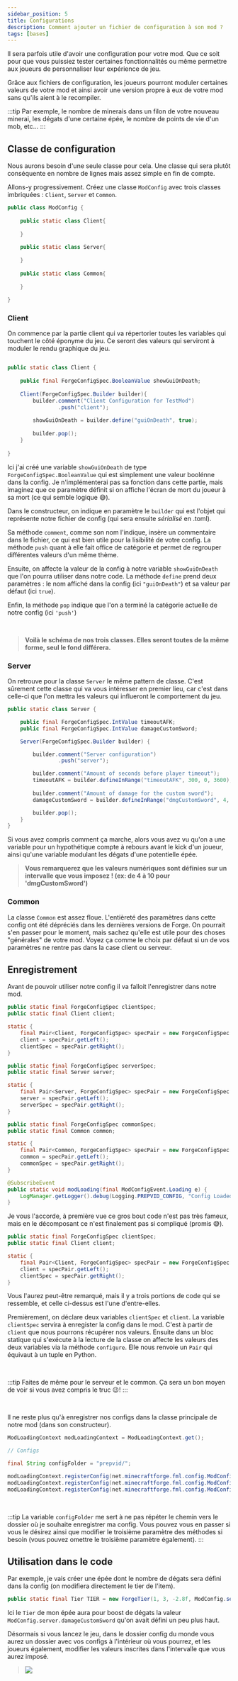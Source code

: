 ```yaml
---
sidebar_position: 5
title: Configurations
description: Comment ajouter un fichier de configuration à son mod ?
tags: [bases]
---
```


Il sera parfois utile d'avoir une configuration pour votre mod. Que ce soit pour que vous puissiez tester certaines
fonctionnalités ou même permettre aux joueurs de personnaliser leur expérience de jeu.

Grâce aux fichiers de configuration, les joueurs pourront moduler certaines valeurs de votre mod et ainsi avoir une
version propre à eux de votre mod sans qu'ils aient à le recompiler.

:::tip
Par exemple, le nombre de minerais dans un filon de votre nouveau minerai, les dégats d'une certaine épée, le nombre de
points de vie d'un mob, etc...
:::

## Classe de configuration

Nous aurons besoin d'une seule classe pour cela. Une classe qui sera plutôt conséquente en nombre de lignes mais assez
simple en fin de compte.

Allons-y progressivement. Créez une classe ``ModConfig`` avec trois classes imbriquées : `Client`, `Server` et `Common`.

```java
public class ModConfig {
    
    public static class Client{
        
    }
    
    public static class Server{
        
    }
    
    public static class Common{
        
    }
    
}
```

### Client

On commence par la partie client qui va répertorier toutes les variables qui touchent le côté éponyme du jeu.
Ce seront des valeurs qui serviront à moduler le rendu graphique du jeu.

```java

public static class Client {
    
    public final ForgeConfigSpec.BooleanValue showGuiOnDeath;
    
    Client(ForgeConfigSpec.Builder builder){
        builder.comment("Client Configuration for TestMod")
                .push("client");
        
        showGuiOnDeath = builder.define("guiOnDeath", true);
        
        builder.pop();
    }
    
}
```

Ici j'ai créé une variable ``showGuiOnDeath`` de type ``ForgeConfigSpec.BooleanValue`` qui est simplement une valeur
boolénne dans la config. Je n'implémenterai pas sa fonction dans cette partie, mais imaginez que ce paramètre définit si
on affiche l'écran de mort du joueur à sa mort (ce qui semble logique 😅).

Dans le constructeur, on indique en paramètre le ``builder`` qui est l'objet qui représente notre fichier de config 
(qui sera ensuite *sérialisé* en .toml).

Sa méthode ``comment``, comme son nom l'indique, insère un commentaire dans le fichier, ce qui est bien utile pour la
lisibilité de votre config. La méthode ``push`` quant à elle fait office de catégorie et permet de regrouper différentes
valeurs d'un même thème.

Ensuite, on affecte la valeur de la config à notre variable `showGuiOnDeath` que l'on pourra utiliser dans notre code.
La méthode `define` prend deux paramètres : le nom affiché dans la config (ici `"guiOnDeath"`) et sa
valeur par défaut (ici `true`).

Enfin, la méthode `pop` indique que l'on a terminé la catégorie actuelle de notre config (ici `'push'`)

<br/>

> **Voilà le schéma de nos trois classes. Elles seront toutes de la même forme, seul le fond différera.**

### Server

On retrouve pour la classe `Server` le même pattern de classe. C'est sûrement cette classe qui va vous intéresser en
premier lieu, car c'est dans celle-ci que l'on mettra les valeurs qui influeront le comportement du jeu.

```java
public static class Server {

    public final ForgeConfigSpec.IntValue timeoutAFK;
    public final ForgeConfigSpec.IntValue damageCustomSword;

    Server(ForgeConfigSpec.Builder builder) {

        builder.comment("Server configuration")
                .push("server");

        builder.comment("Amount of seconds before player timeout");
        timeoutAFK = builder.defineInRange("timeoutAFK", 300, 0, 3600);
        
        builder.comment("Amount of damage for the custom sword");
        damageCustomSword = builder.defineInRange("dmgCustomSword", 4, 4, 10);

        builder.pop();
    }
}
```

Si vous avez compris comment ça marche, alors vous avez vu qu'on a une variable pour un hypothétique compte à rebours
avant le kick d'un joueur, ainsi qu'une variable modulant les dégats d'une potentielle épée.

> **Vous remarquerez que les valeurs numériques sont définies sur un intervalle que vous imposez ! (ex: de 4 à 10 pour 
> 'dmgCustomSword')**

### Common

La classe `Common` est assez floue. L'entièreté des paramètres dans cette config ont été dépréciés dans les dernières
versions de Forge. On pourrait s'en passer pour le moment, mais sachez qu'elle est utile pour des choses "générales" de
votre mod. Voyez ça comme le choix par défaut si un de vos paramètres ne rentre pas dans la case client ou serveur.

## Enregistrement

Avant de pouvoir utiliser notre config il va falloit l'enregistrer dans notre mod.

```java
public static final ForgeConfigSpec clientSpec;
public static final Client client;

static {
    final Pair<Client, ForgeConfigSpec> specPair = new ForgeConfigSpec.Builder().configure(Client::new);
    client = specPair.getLeft();
    clientSpec = specPair.getRight();
}

public static final ForgeConfigSpec serverSpec;
public static final Server server;

static {
    final Pair<Server, ForgeConfigSpec> specPair = new ForgeConfigSpec.Builder().configure(Server::new);
    server = specPair.getLeft();
    serverSpec = specPair.getRight();
}

public static final ForgeConfigSpec commonSpec;
public static final Common common;

static {
    final Pair<Common, ForgeConfigSpec> specPair = new ForgeConfigSpec.Builder().configure(Common::new);
    common = specPair.getLeft();
    commonSpec = specPair.getRight();
}

@SubscribeEvent
public static void modLoading(final ModConfigEvent.Loading e) {
    LogManager.getLogger().debug(Logging.PREPVID_CONFIG, "Config Loaded");
}
```

Je vous l'accorde, à première vue ce gros bout code n'est pas très fameux, mais en le décomposant ce n'est finalement
pas si compliqué (promis 😅).

```java
public static final ForgeConfigSpec clientSpec;
public static final Client client;

static {
    final Pair<Client, ForgeConfigSpec> specPair = new ForgeConfigSpec.Builder().configure(Client::new);
    client = specPair.getLeft();
    clientSpec = specPair.getRight();
}
```

Vous l'aurez peut-être remarqué, mais il y a trois portions de code qui se ressemble, et celle ci-dessus est l'une
d'entre-elles.

Premièrement, on déclare deux variables `clientSpec` et `client`. La variable `clientSpec` servira à enregister la
config dans le mod. C'est à partir de `client` que nous pourrons récupérer nos valeurs. Ensuite dans un bloc statique
qui s'exécute à la lecture de la classe on affecte les valeurs des deux variables via la méthode `configure`. Elle nous
renvoie un `Pair` qui équivaut à un tuple en Python.

<br/>

:::tip
Faites de même pour le serveur et le common. Ça sera un bon moyen de voir si vous avez compris le truc 😉!
:::

<br/>

Il ne reste plus qu'à enregistrer nos configs dans la classe principale de notre mod (dans son constructeur).

```java
ModLoadingContext modLoadingContext = ModLoadingContext.get();

// Configs

final String configFolder = "prepvid/";

modLoadingContext.registerConfig(net.minecraftforge.fml.config.ModConfig.Type.CLIENT, ModConfig.clientSpec, configFolder + "client.toml");
modLoadingContext.registerConfig(net.minecraftforge.fml.config.ModConfig.Type.SERVER, ModConfig.serverSpec, configFolder + "server.toml");
modLoadingContext.registerConfig(net.minecraftforge.fml.config.ModConfig.Type.COMMON, ModConfig.commonSpec, configFolder + "common.toml");
```

<br/>

:::tip
La variable `configFolder` me sert à ne pas répéter le chemin vers le dossier où je souhaite enregistrer ma config.
Vous pouvez vous en passer si vous le désirez ainsi que modifier le troisième paramètre
des méthodes si besoin (vous pouvez omettre le troisième paramètre également).
:::

## Utilisation dans le code

Par exemple, je vais créer une épée dont le nombre de dégats sera défini dans la config (on modifiera directement le tier de l'item).
    
```java
public static final Tier TIER = new ForgeTier(1, 3, -2.8f, ModConfig.server.damageCustomSword, 13, MON_TAG, MON_INGREDIENT);
```

Ici le `Tier` de mon épée aura pour boost de dégats la valeur `ModConfig.server.damageCustomSword` qu'on avait défini
un peu plus haut.

Désormais si vous lancez le jeu, dans le dossier config du monde vous aurez un dossier avec vos configs à l'intérieur où
vous pourrez, et les joueurs également, modifier les valeurs inscrites dans l'intervalle que vous aurez imposé.

> ![](../../static/img/docs/config/resultat_config.png)